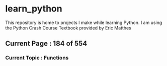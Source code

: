 # learn_python

This repository is home to projects I make while learning Python. I am using the Python Crash Course Textbook provided by Eric Matthes

## Current Page : 184 of 554

### Current Topic : Functions
